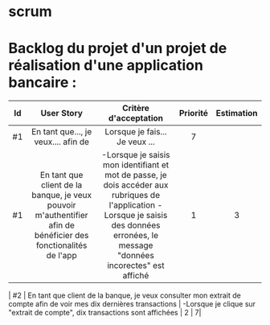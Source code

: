 # scrum


# Backlog du projet d'un projet de réalisation d'une application bancaire : 

| Id |      User Story      |  Critère d'acceptation | Priorité |  Estimation |
|:--:|:-----------------------------------------------------------------:|:-------------------------------------:|:-:|:-:|
| #1 |  En tant que..., je veux.... afin de  | Lorsque je fais... Je veux ... | 7 |  |
| #1 |  En tant que client de la banque, je veux pouvoir m'authentifier afin de bénéficier des fonctionalités de l'app  | -Lorsque je saisis mon identifiant et mot de passe, je dois accéder aux rubriques de l'application -Lorsque je saisis des données erronées, le message "données incorectes" est affiché | 1 | 3 |

| #2 |  En tant que client de la banque, je veux consulter mon extrait de compte afin de voir mes dix dernières transactions  | -Lorsque je clique sur "extrait de compte", dix transactions sont affichées  | 2 | 7|
